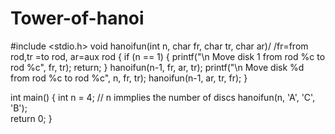 # Tower-of-hanoi

#include <stdio.h>
void hanoifun(int n, char fr, char tr, char ar)/      /fr=from rod,tr =to rod, ar=aux rod
{
    if (n == 1)
    {
        printf("\n Move disk 1 from rod %c to rod %c", fr, tr);
        return;
    }
    hanoifun(n-1, fr, ar, tr);
    printf("\n Move disk %d from rod %c to rod %c", n, fr, tr);
    hanoifun(n-1, ar, tr, fr);
}

int main()
{
    int n = 4; // n immplies the number of discs
    hanoifun(n, 'A', 'C', 'B');  
    return 0;
}
